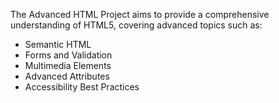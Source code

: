 The Advanced HTML Project aims to provide a comprehensive understanding of HTML5, covering advanced topics such as:

- Semantic HTML
- Forms and Validation
- Multimedia Elements
- Advanced Attributes
- Accessibility Best Practices
